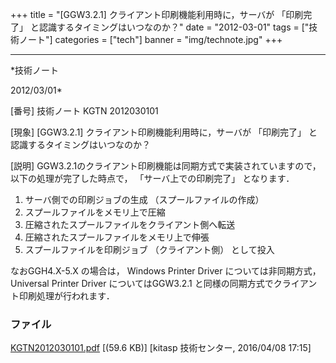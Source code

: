﻿+++
title = "[GGW3.2.1] クライアント印刷機能利用時に，サーバが 「印刷完了」 と認識するタイミングはいつなのか？"
date = "2012-03-01"
tags = ["技術ノート"]
categories = ["tech"]
banner = "img/technote.jpg"
+++

-----------------------------------------------------------------------------------------------------------------------------

*技術ノート

2012/03/01*


[番号]
技術ノート KGTN 2012030101

[現象]
[GGW3.2.1] クライアント印刷機能利用時に，サーバが 「印刷完了」
と認識するタイミングはいつなのか？

[説明]
GGW3.2.1のクライアント印刷機能は同期方式で実装されていますので，以下の処理が完了した時点で，
「サーバ上での印刷完了」 となります．

1) サーバ側での印刷ジョブの生成 （スプールファイルの作成）
2) スプールファイルをメモリ上で圧縮
3) 圧縮されたスプールファイルをクライアント側へ転送
4) 圧縮されたスプールファイルをメモリ上で伸張
5) スプールファイルを印刷ジョブ （クライアント側） として投入

なおGGH4.X-5.X の場合は， Windows Printer Driver については非同期方式，
Universal Printer Driver についてはGGW3.2.1
と同様の同期方式でクライアント印刷処理が行われます．


### ファイル

 
 


[KGTN2012030101.pdf](http://techreport.kitasp.net/attachments/download/2514/KGTN2012030101.pdf)
 [(59.6 KB)] [kitasp 技術センター, 2016/04/08
17:15]


 


 


